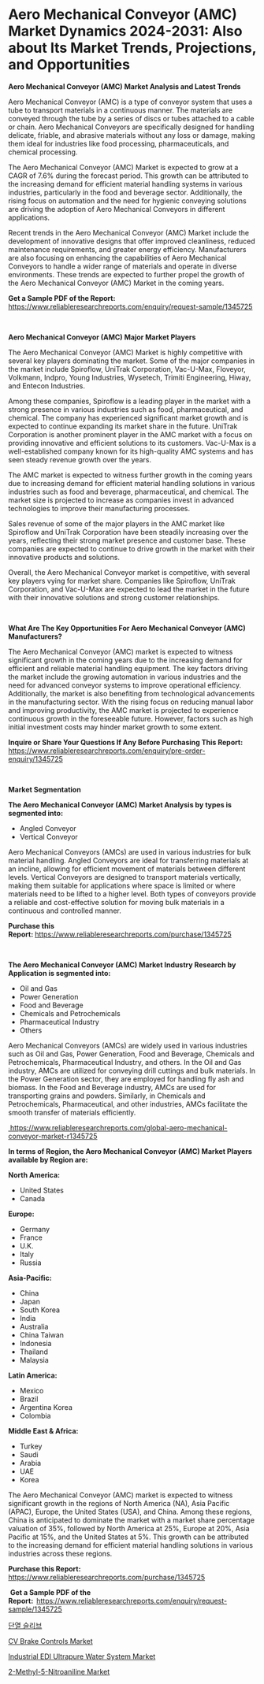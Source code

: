 <p><h1>Aero Mechanical Conveyor (AMC) Market Dynamics 2024-2031: Also about Its Market Trends, Projections, and Opportunities</h1></p><p><strong>Aero Mechanical Conveyor (AMC) Market Analysis and Latest Trends</strong></p>
<p><p>Aero Mechanical Conveyor (AMC) is a type of conveyor system that uses a tube to transport materials in a continuous manner. The materials are conveyed through the tube by a series of discs or tubes attached to a cable or chain. Aero Mechanical Conveyors are specifically designed for handling delicate, friable, and abrasive materials without any loss or damage, making them ideal for industries like food processing, pharmaceuticals, and chemical processing.</p><p>The Aero Mechanical Conveyor (AMC) Market is expected to grow at a CAGR of 7.6% during the forecast period. This growth can be attributed to the increasing demand for efficient material handling systems in various industries, particularly in the food and beverage sector. Additionally, the rising focus on automation and the need for hygienic conveying solutions are driving the adoption of Aero Mechanical Conveyors in different applications.</p><p>Recent trends in the Aero Mechanical Conveyor (AMC) Market include the development of innovative designs that offer improved cleanliness, reduced maintenance requirements, and greater energy efficiency. Manufacturers are also focusing on enhancing the capabilities of Aero Mechanical Conveyors to handle a wider range of materials and operate in diverse environments. These trends are expected to further propel the growth of the Aero Mechanical Conveyor (AMC) Market in the coming years.</p></p>
<p><strong>Get a Sample PDF of the Report:&nbsp;</strong> <a href="https://www.reliableresearchreports.com/enquiry/request-sample/1345725">https://www.reliableresearchreports.com/enquiry/request-sample/1345725</a></p>
<p>&nbsp;</p>
<p><strong>Aero Mechanical Conveyor (AMC) Major Market Players</strong></p>
<p><p>The Aero Mechanical Conveyor (AMC) Market is highly competitive with several key players dominating the market. Some of the major companies in the market include Spiroflow, UniTrak Corporation, Vac-U-Max, Floveyor, Volkmann, Indpro, Young Industries, Wysetech, Trimiti Engineering, Hiway, and Entecon Industries.</p><p>Among these companies, Spiroflow is a leading player in the market with a strong presence in various industries such as food, pharmaceutical, and chemical. The company has experienced significant market growth and is expected to continue expanding its market share in the future. UniTrak Corporation is another prominent player in the AMC market with a focus on providing innovative and efficient solutions to its customers. Vac-U-Max is a well-established company known for its high-quality AMC systems and has seen steady revenue growth over the years.</p><p>The AMC market is expected to witness further growth in the coming years due to increasing demand for efficient material handling solutions in various industries such as food and beverage, pharmaceutical, and chemical. The market size is projected to increase as companies invest in advanced technologies to improve their manufacturing processes.</p><p>Sales revenue of some of the major players in the AMC market like Spiroflow and UniTrak Corporation have been steadily increasing over the years, reflecting their strong market presence and customer base. These companies are expected to continue to drive growth in the market with their innovative products and solutions.</p><p>Overall, the Aero Mechanical Conveyor market is competitive, with several key players vying for market share. Companies like Spiroflow, UniTrak Corporation, and Vac-U-Max are expected to lead the market in the future with their innovative solutions and strong customer relationships.</p></p>
<p>&nbsp;</p>
<p><strong>What Are The Key Opportunities For Aero Mechanical Conveyor (AMC) Manufacturers?</strong></p>
<p><p>The Aero Mechanical Conveyor (AMC) market is expected to witness significant growth in the coming years due to the increasing demand for efficient and reliable material handling equipment. The key factors driving the market include the growing automation in various industries and the need for advanced conveyor systems to improve operational efficiency. Additionally, the market is also benefiting from technological advancements in the manufacturing sector. With the rising focus on reducing manual labor and improving productivity, the AMC market is projected to experience continuous growth in the foreseeable future. However, factors such as high initial investment costs may hinder market growth to some extent.</p></p>
<p><strong>Inquire or Share Your Questions If Any Before Purchasing This Report:</strong> <a href="https://www.reliableresearchreports.com/enquiry/pre-order-enquiry/1345725">https://www.reliableresearchreports.com/enquiry/pre-order-enquiry/1345725</a></p>
<p>&nbsp;</p>
<p><strong>Market Segmentation</strong></p>
<p><strong>The Aero Mechanical Conveyor (AMC) Market Analysis by types is segmented into:</strong></p>
<p><ul><li>Angled Conveyor</li><li>Vertical Conveyor</li></ul></p>
<p><p>Aero Mechanical Conveyors (AMCs) are used in various industries for bulk material handling. Angled Conveyors are ideal for transferring materials at an incline, allowing for efficient movement of materials between different levels. Vertical Conveyors are designed to transport materials vertically, making them suitable for applications where space is limited or where materials need to be lifted to a higher level. Both types of conveyors provide a reliable and cost-effective solution for moving bulk materials in a continuous and controlled manner.</p></p>
<p><strong>Purchase this Report:&nbsp;</strong><a href="https://www.reliableresearchreports.com/purchase/1345725">https://www.reliableresearchreports.com/purchase/1345725</a></p>
<p>&nbsp;</p>
<p><strong>The Aero Mechanical Conveyor (AMC) Market Industry Research by Application is segmented into:</strong></p>
<p><ul><li>Oil and Gas</li><li>Power Generation</li><li>Food and Beverage</li><li>Chemicals and Petrochemicals</li><li>Pharmaceutical Industry</li><li>Others</li></ul></p>
<p><p>Aero Mechanical Conveyors (AMCs) are widely used in various industries such as Oil and Gas, Power Generation, Food and Beverage, Chemicals and Petrochemicals, Pharmaceutical Industry, and others. In the Oil and Gas industry, AMCs are utilized for conveying drill cuttings and bulk materials. In the Power Generation sector, they are employed for handling fly ash and biomass. In the Food and Beverage industry, AMCs are used for transporting grains and powders. Similarly, in Chemicals and Petrochemicals, Pharmaceutical, and other industries, AMCs facilitate the smooth transfer of materials efficiently.</p></p>
<p><a href="https://www.reliableresearchreports.com/global-aero-mechanical-conveyor-market-r1345725">&nbsp;https://www.reliableresearchreports.com/global-aero-mechanical-conveyor-market-r1345725</a></p>
<p><strong>In terms of Region, the Aero Mechanical Conveyor (AMC) Market Players available by Region are:</strong></p>
<p>
    <p> <strong> North America: </strong>
        <ul>
            <li>United States</li>
            <li>Canada</li>
        </ul>
        </p> 
    <p> <strong> Europe: </strong>
        <ul>
            <li>Germany</li>
            <li>France</li>
            <li>U.K.</li>
            <li>Italy</li>
            <li>Russia</li>
        </ul>
        </p> 
    <p> <strong> Asia-Pacific: </strong>
        <ul>
            <li>China</li>
            <li>Japan</li>
            <li>South Korea</li>
            <li>India</li>
            <li>Australia</li>
            <li>China Taiwan</li>
            <li>Indonesia</li>
            <li>Thailand</li>
            <li>Malaysia</li>
        </ul>
        </p> 
    <p> <strong> Latin America: </strong>
        <ul>
            <li>Mexico</li>
            <li>Brazil</li>
            <li>Argentina Korea</li>
            <li>Colombia</li>
        </ul>
        </p> 
    <p> <strong> Middle East & Africa: </strong>
        <ul>
            <li>Turkey</li>
            <li>Saudi</li>
            <li>Arabia</li>
            <li>UAE</li>
            <li>Korea</li>
        </ul>
    </p>
    </p>
<p><p>The Aero Mechanical Conveyor (AMC) market is expected to witness significant growth in the regions of North America (NA), Asia Pacific (APAC), Europe, the United States (USA), and China. Among these regions, China is anticipated to dominate the market with a market share percentage valuation of 35%, followed by North America at 25%, Europe at 20%, Asia Pacific at 15%, and the United States at 5%. This growth can be attributed to the increasing demand for efficient material handling solutions in various industries across these regions.</p></p>
<p><strong>Purchase this Report: </strong><a href="https://www.reliableresearchreports.com/purchase/1345725">https://www.reliableresearchreports.com/purchase/1345725</a></p>
<p>&nbsp;<strong>Get a Sample PDF of the Report:&nbsp;&nbsp;</strong><a href="https://www.reliableresearchreports.com/enquiry/request-sample/1345725">https://www.reliableresearchreports.com/enquiry/request-sample/1345725</a></p>
<p><strong></strong></p>
<p><p><a href="https://github.com/marufmohassin05/Market-Research-Report-List-2/blob/main/823933470240.md">단열 슬리브</a></p><p><a href="https://github.com/angeliabkratze/Market-Research-Report-List-2/blob/main/cv-brake-controls-market.md">CV Brake Controls Market</a></p><p><a href="https://github.com/EveKerluke2023/Market-Research-Report-List-2/blob/main/industrial-edi-ultrapure-water-system-market.md">Industrial EDI Ultrapure Water System Market</a></p><p><a href="https://medium.com/@warren.edmunds45645/comprehensive-analysis-of-the-global-2-methyl-5-nitroaniline-market-growth-trends-market-4635aed0e26d">2-Methyl-5-Nitroaniline Market</a></p></p>